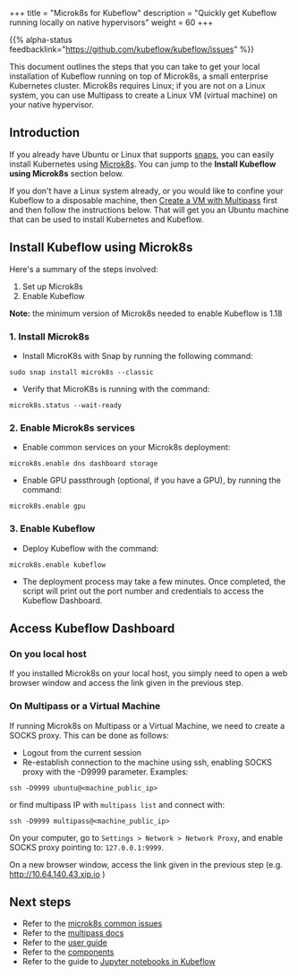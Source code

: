 +++
title = "Microk8s for Kubeflow"
description = "Quickly get Kubeflow running locally on native hypervisors"
weight = 60
+++

{{% alpha-status 
  feedbacklink="https://github.com/kubeflow/kubeflow/issues" %}}

This document outlines the steps that you can take to get your local installation of Kubeflow running on top of Microk8s, a small enterprise Kubernetes cluster. Microk8s requires Linux; if you are not on a Linux system, you can use Multipass to create a Linux VM (virtual machine) on your native hypervisor.

## Introduction

If you already have Ubuntu or Linux that supports [snaps](https://snapcraft.io/), you can easily install Kubernetes using [Microk8s](https://microk8s.io/). You can jump to the **Install Kubeflow using Microk8s** section below.

If you don't have a Linux system already, or you would like to confine your Kubeflow to a disposable machine, then [Create a VM with Multipass](https://multipass.run/) first and then follow the instructions below. That will get you an Ubuntu machine that can be used to install Kubernetes and Kubeflow.

## Install Kubeflow using Microk8s

Here's a summary of the steps involved:

1. Set up Microk8s
2. Enable Kubeflow

**Note:** the minimum version of Microk8s needed to enable Kubeflow is 1.18

### 1. Install Microk8s

- Install MicroK8s with Snap by running the following command:

```
sudo snap install microk8s --classic
```

- Verify that MicroK8s is running with the command:

```
microk8s.status --wait-ready
```

### 2. Enable Microk8s services

- Enable common services on your Microk8s deployment:

```
microk8s.enable dns dashboard storage
```

- Enable GPU passthrough (optional, if you have a GPU), by running the command:
```
microk8s.enable gpu
```

### 3. Enable Kubeflow

- Deploy Kubeflow with the command:

```
microk8s.enable kubeflow
```

- The deployment process may take a few minutes. Once completed, the script will print out the port number and credentials to access the Kubeflow Dashboard.


## Access Kubeflow Dashboard

### On you local host
If you installed Microk8s on your local host, you simply need to open a web browser window and access the link given in the previous step. 

### On Multipass or a Virtual Machine
If running Microk8s on Multipass or a Virtual Machine, we need to create a SOCKS proxy. This can be done as follows:

* Logout from the current session
* Re-establish connection to the machine using ssh, enabling SOCKS proxy with the -D9999 parameter.
Examples:

```
ssh -D9999 ubuntu@<machine_public_ip>
```
or find multipass IP with `multipass list` and connect with:
```
ssh -D9999 multipass@<machine_public_ip>
```

On your computer, go to `Settings > Network > Network Proxy`, and enable SOCKS proxy pointing to: `127.0.0.1:9999`.

On a new browser window, access the link given in the previous step (e.g. http://10.64.140.43.xip.io )


## Next steps

* Refer to the [microk8s common issues](https://microk8s.io/docs/troubleshooting)
* Refer to the [multipass docs](https://multipass.run/docs)
* Refer to the [user guide](/docs/)
* Refer to the [components](/docs/components/)
* Refer to the guide to [Jupyter notebooks in Kubeflow](/docs/notebooks/)
